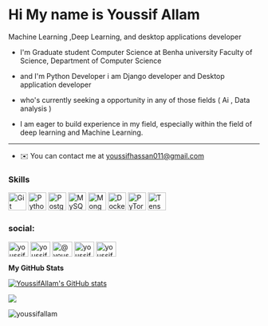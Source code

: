Hi My name is Youssif Allam
=====================================================================================================================================

Machine Learning ,Deep Learning, and desktop applications developer

* I'm Graduate student Computer Science at Benha university Faculty of Science, Department of Computer Science  

* and I'm Python Developer i am Django developer and Desktop application developer

* who's currently seeking a opportunity in any of those fields ( Ai , Data analysis )

* I am eager to build experience in my field, especially within the field of deep learning and Machine Learning.
-------------------------------------------------------------------

* ✉️  You can contact me at [youssifhassan011@gmail.com](mailto:youssifhassan011@gmail.com)






### Skills

<p align="left">
<a href="https://git-scm.com/" target="_blank" rel="noreferrer"><img src="https://raw.githubusercontent.com/danielcranney/readme-generator/main/public/icons/skills/git-colored.svg" width="36" height="36" alt="Git" /></a>
<a href="https://www.python.org/" target="_blank" rel="noreferrer"><img src="https://raw.githubusercontent.com/danielcranney/readme-generator/main/public/icons/skills/python-colored.svg" width="36" height="36" alt="Python" /></a>
<a href="https://www.postgresql.org/" target="_blank" rel="noreferrer"><img src="https://raw.githubusercontent.com/danielcranney/readme-generator/main/public/icons/skills/postgresql-colored.svg" width="36" height="36" alt="PostgreSQL" /></a>
<a href="https://www.mysql.com/" target="_blank" rel="noreferrer"><img src="https://raw.githubusercontent.com/danielcranney/readme-generator/main/public/icons/skills/mysql-colored.svg" width="36" height="36" alt="MySQL" /></a>
<a href="https://www.mongodb.com/" target="_blank" rel="noreferrer"><img src="https://raw.githubusercontent.com/danielcranney/readme-generator/main/public/icons/skills/mongodb-colored.svg" width="36" height="36" alt="MongoDB" /></a>
<a href="https://www.docker.com/" target="_blank" rel="noreferrer"><img src="https://raw.githubusercontent.com/danielcranney/readme-generator/main/public/icons/skills/docker-colored.svg" width="36" height="36" alt="Docker" /></a>
<a href="https://pytorch.org/" target="_blank" rel="noreferrer"><img src="https://raw.githubusercontent.com/danielcranney/readme-generator/main/public/icons/skills/pytorch-colored.svg" width="36" height="36" alt="PyTorch" /></a>
<a href="https://www.tensorflow.org/" target="_blank" rel="noreferrer"><img src="https://raw.githubusercontent.com/danielcranney/readme-generator/main/public/icons/skills/tensorflow-colored.svg" width="36" height="36" alt="TensorFlow" /></a>
</p>






<h3 align="left">social:</h3>
<p align="left">
<a href="https://linkedin.com/in/youssif-hassan-495697249" target="blank"><img align="center" src="https://raw.githubusercontent.com/rahuldkjain/github-profile-readme-generator/master/src/images/icons/Social/linked-in-alt.svg" alt="youssif-hassan-495697249" height="30" width="40" /></a>
<a href="https://kaggle.com/youssifhassan" target="blank"><img align="center" src="https://raw.githubusercontent.com/rahuldkjain/github-profile-readme-generator/master/src/images/icons/Social/kaggle.svg" alt="youssifhassan" height="30" width="40" /></a>
<a href="https://medium.com/@youssifhassan011" target="blank"><img align="center" src="https://raw.githubusercontent.com/rahuldkjain/github-profile-readme-generator/master/src/images/icons/Social/medium.svg" alt="@youssifhassan011" height="30" width="40" /></a>
<a href="https://codeforces.com/profile/youssif.hassan" target="blank"><img align="center" src="https://raw.githubusercontent.com/rahuldkjain/github-profile-readme-generator/master/src/images/icons/Social/codeforces.svg" alt="youssif.hassan" height="30" width="40" /></a>
<a href="https://www.leetcode.com/youssifhassan011" target="blank"><img align="center" src="https://raw.githubusercontent.com/rahuldkjain/github-profile-readme-generator/master/src/images/icons/Social/leet-code.svg" alt="youssifhassan011" height="30" width="40" /></a>
</p>



<b>My GitHub Stats</b>

<a href="http://www.github.com/YoussifAllam"><img src="https://github-readme-stats.vercel.app/api?username=YoussifAllam&show_icons=true&hide=&count_private=true&title_color=3382ed&text_color=000000&icon_color=3382ed&bg_color=ffffff&hide_border=true&show_icons=true" alt="YoussifAllam's GitHub stats" /></a>

<a href="http://www.github.com/YoussifAllam"><img src="https://github-readme-streak-stats.herokuapp.com/?user=YoussifAllam&stroke=000000&background=ffffff&ring=3382ed&fire=3382ed&currStreakNum=000000&currStreakLabel=3382ed&sideNums=000000&sideLabels=000000&dates=000000&hide_border=true" /></a>


<p align="left"> <img src="https://komarev.com/ghpvc/?username=youssifallam&label=Profile%20views&color=0e75b6&style=flat" alt="youssifallam" /> </p>
